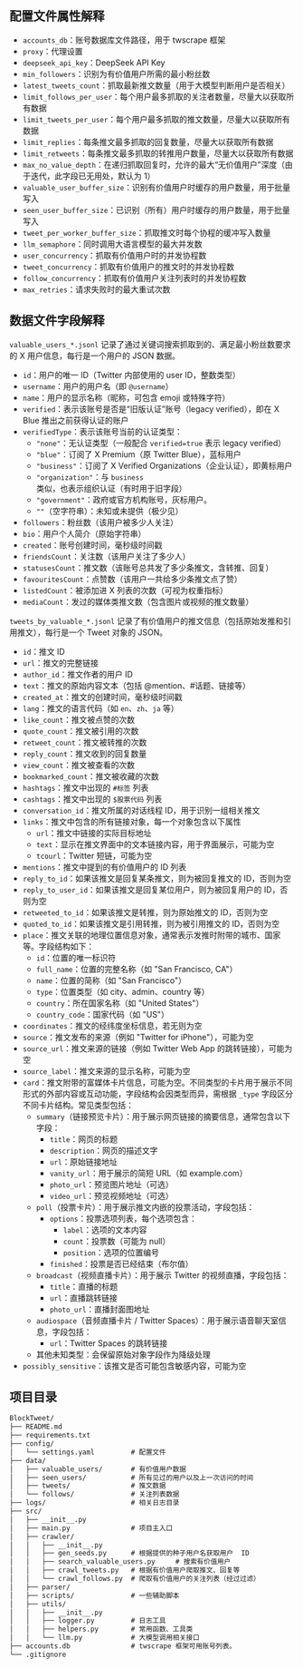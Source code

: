 ## 配置文件属性解释

- `accounts_db`：账号数据库文件路径，用于 twscrape 框架
- `proxy`：代理设置
- `deepseek_api_key`：DeepSeek API Key
- `min_followers`：识别为有价值用户所需的最小粉丝数
- `latest_tweets_count`：抓取最新推文数量（用于大模型判断用户是否相关）
- `limit_follows_per_user`：每个用户最多抓取的关注者数量，尽量大以获取所有数据
- `limit_tweets_per_user`：每个用户最多抓取的推文数量，尽量大以获取所有数据
- `limit_replies`：每条推文最多抓取的回复数量，尽量大以获取所有数据
- `limit_retweets`：每条推文最多抓取的转推用户数量，尽量大以获取所有数据
- `max_no_value_depth`：在递归抓取回复时，允许的最大“无价值用户”深度（由于迭代，此字段已无用处，默认为 1）
- `valuable_user_buffer_size`：识别有价值用户时缓存的用户数量，用于批量写入
- `seen_user_buffer_size`：已识别（所有）用户时缓存的用户数量，用于批量写入
- `tweet_per_worker_buffer_size`：抓取推文时每个协程的缓冲写入数量
- `llm_semaphore`：同时调用大语言模型的最大并发数
- `user_concurrency`：抓取有价值用户时的并发协程数
- `tweet_concurrency`：抓取有价值用户的推文时的并发协程数
- `follow_concurrency`：抓取有价值用户关注列表时的并发协程数
- `max_retries`：请求失败时的最大重试次数

## 数据文件字段解释

`valuable_users_*.jsonl` 记录了通过关键词搜索抓取到的、满足最小粉丝数要求的 X 用户信息，每行是一个用户的 JSON 数据。

- `id`：用户的唯一 ID（Twitter 内部使用的 user ID，整数类型）
- `username`：用户的用户名（即 `@username`）
- `name`：用户的显示名称（昵称，可包含 emoji 或特殊字符）
- `verified`：表示该账号是否是“旧版认证”账号（legacy verified），即在 X Blue 推出之前获得认证的账户
- `verifiedType`：表示该账号当前的认证类型：
    - `"none"`：无认证类型（一般配合 `verified=true` 表示 legacy verified）
    - `"blue"`：订阅了 X Premium（原 Twitter Blue），蓝标用户
    - `"business"`：订阅了 X Verified Organizations（企业认证），即黄标用户
    - `"organization"`：与 `business` 类似，也表示组织认证（有时用于旧字段）
    - `"government"`：政府或官方机构账号，灰标用户。
    - `""`（空字符串）：未知或未提供（极少见）
- `followers`：粉丝数（该用户被多少人关注）
- `bio`：用户个人简介（原始字符串）
- `created`：账号创建时间，毫秒级时间戳
- `friendsCount`：关注数（该用户关注了多少人）
- `statusesCount`：推文数（该账号总共发了多少条推文，含转推、回复）
- `favouritesCount`：点赞数（该用户一共给多少条推文点了赞）
- `listedCount`：被添加进 X 列表的次数（可视为权重指标）
- `mediaCount`：发过的媒体类推文数（包含图片或视频的推文数量）

`tweets_by_valuable_*.jsonl` 记录了有价值用户的推文信息（包括原始发推和引用推文），每行是一个 Tweet 对象的 JSON。

- `id`：推文 ID
- `url`：推文的完整链接
- `author_id`：推文作者的用户 ID
- `text`：推文的原始内容文本（包括 @mention、#话题、链接等）
- `created_at`：推文的创建时间，毫秒级时间戳
- `lang`：推文的语言代码（如 `en`、`zh`、`ja` 等）
- `like_count`：推文被点赞的次数
- `quote_count`：推文被引用的次数
- `retweet_count`：推文被转推的次数
- `reply_count`：推文收到的回复数量
- `view_count`：推文被查看的次数
- `bookmarked_count`：推文被收藏的次数
- `hashtags`：推文中出现的 `#标签` 列表
- `cashtags`：推文中出现的 `$股票代码` 列表
- `conversation_id`：推文所属的对话线程 ID，用于识别一组相关推文
- `links`：推文中包含的所有链接对象，每一个对象包含以下属性
    - `url`：推文中链接的实际目标地址
    - `text`：显示在推文界面中的文本链接内容，用于界面展示，可能为空
    - `tcourl`：Twitter 短链，可能为空
- `mentions`：推文中提到的有价值用户的 ID 列表
- `reply_to_id`：如果该推文是回复某条推文，则为被回复推文的 ID，否则为空
- `reply_to_user_id`：如果该推文是回复某位用户，则为被回复用户的 ID，否则为空
- `retweeted_to_id`：如果该推文是转推，则为原始推文的 ID，否则为空
- `quoted_to_id`：如果该推文是引用转推，则为被引用推文的 ID，否则为空
- `place`：推文关联的地理位置信息对象，通常表示发推时附带的城市、国家等。字段结构如下：
    - `id`：位置的唯一标识符
    - `full_name`：位置的完整名称（如 "San Francisco, CA"）
    - `name`：位置的简称（如 "San Francisco"）
    - `type`：位置类型（如 city、admin、country 等）
    - `country`：所在国家名称（如 "United States"）
    - `country_code`：国家代码（如 "US"）
- `coordinates`：推文的经纬度坐标信息，若无则为空
- `source`：推文发布的来源（例如 "Twitter for iPhone"），可能为空
- `source_url`：推文来源的链接（例如 Twitter Web App 的跳转链接），可能为空
- `source_label`：推文来源的显示名称，可能为空
- `card`：推文附带的富媒体卡片信息，可能为空。不同类型的卡片用于展示不同形式的外部内容或互动功能，字段结构会因类型而异，需根据
  `_type` 字段区分不同卡片结构。常见类型包括：
    - `summary`（链接预览卡片）：用于展示网页链接的摘要信息，通常包含以下字段：
        - `title`：网页的标题
        - `description`：网页的描述文字
        - `url`：原始链接地址
        - `vanity_url`：用于展示的简短 URL（如 example.com）
        - `photo_url`：预览图片地址（可选）
        - `video_url`：预览视频地址（可选）
    - `poll`（投票卡片）：用于展示推文内嵌的投票活动，字段包括：
        - `options`：投票选项列表，每个选项包含：
            - `label`：选项的文本内容
            - `count`：投票数（可能为 null）
            - `position`：选项的位置编号
        - `finished`：投票是否已经结束（布尔值）
    - `broadcast`（视频直播卡片）：用于展示 Twitter 的视频直播，字段包括：
        - `title`：直播的标题
        - `url`：直播跳转链接
        - `photo_url`：直播封面图地址
    - `audiospace`（音频直播卡片 / Twitter Spaces）：用于展示语音聊天室信息，字段包括：
        - `url`：Twitter Spaces 的跳转链接
    - 其他未知类型：会保留原始对象字段作为降级处理
- `possibly_sensitive`：该推文是否可能包含敏感内容，可能为空

## 项目目录

```txt
BlockTweet/
├── README.md
├── requirements.txt
├── config/
│   └── settings.yaml         # 配置文件
├── data/
│   ├── valuable_users/       # 有价值用户数据
│   ├── seen_users/           # 所有见过的用户以及上一次访问的时间
│   ├── tweets/               # 推文数据
│   └── follows/              # 关注列表数据
├── logs/                     # 相关日志目录
├── src/
│   ├── __init__.py
│   ├── main.py               # 项目主入口
│   ├── crawler/
│   │   ├── __init__.py
│   │   ├── gen_seeds.py      # 根据提供的种子用户名获取用户  ID
│   │   ├── search_valuable_users.py     # 搜索有价值用户
│   │   ├── crawl_tweets.py   # 根据有价值用户爬取推文、回复等
│   │   └── crawl_follows.py  # 爬取有价值用户的关注列表（经过过滤）
│   ├── parser/
│   ├── scripts/              # 一些辅助脚本
│   ├── utils/
│   │   ├── __init__.py
│   │   ├── logger.py         # 日志工具
│   │   ├── helpers.py        # 常用函数、工具类
│   │   └── llm.py            # 大模型调用相关接口
├── accounts.db               # twscrape 框架可用账号列表。
└── .gitignore
```
